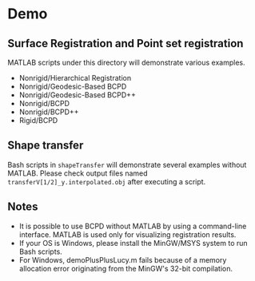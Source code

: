 # Demo

## Surface Registration and Point set registration
MATLAB scripts under this directory will demonstrate
various examples.

- Nonrigid/Hierarchical Registration
- Nonrigid/Geodesic-Based BCPD
- Nonrigid/Geodesic-Based BCPD++
- Nonrigid/BCPD
- Nonrigid/BCPD++
- Rigid/BCPD

## Shape transfer
Bash scripts in `shapeTransfer` will demonstrate
several examples without MATLAB.  Please check
output files named `transferV[1/2]_y.interpolated.obj`
after executing a script.

## Notes
- It is possible to use BCPD without MATLAB by using
  a command-line interface. MATLAB is used only for
  visualizing registration results.
- If your OS is Windows, please install the MinGW/MSYS
  system to run Bash scripts.
- For Windows, demoPlusPlusLucy.m fails because of a
  memory allocation error originating from the
  MinGW's 32-bit compilation.

